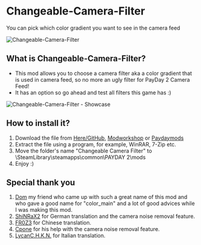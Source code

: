 # Changeable-Camera-Filter
You can pick which color gradient you want to see in the camera feed 

![Changeable-Camera-Filter](https://i.imgur.com/25Te7up.png)  

## What is Changeable-Camera-Filter?  
- This mod allows you to choose a camera filter aka a color gradient that is used in camera feed, so no more an ugly filter for PayDay 2 Camera Feed!  
- It has an option so go ahead and test all filters this game has :)  

![Changeable-Camera-Filter - Showcase](https://thumbs.gfycat.com/FrigidMassiveArabianhorse-size_restricted.gif)  

## How to install it?  
1. Download the file from [Here/GitHub](https://github.com/PJzuza/Changeable-Camera-Filter/archive/master.zip), [Modworkshop](https://modworkshop.net/mydownloads.php?action=view_down&did=22650) or [Paydaymods](http://download.paydaymods.com/download/latest/674)  
2. Extract the file using a program, for example, WinRAR, 7-Zip etc.  
3. Move the folder's name "Changeable Camera Filter" to \SteamLibrary\steamapps\common\PAYDAY 2\mods  
4. Enjoy :)  

## Special thank you  
1. [Dom](http://steamcommunity.com/profiles/76561198078556212/) my friend who came up with such a great name of this mod and who gave a good name for "color_main" and a lot of good advices while I was making this mod.  
2. [ShiNRaX2](http://steamcommunity.com/profiles/76561198028016758/) for German translation and the camera noise removal feature.
3. [FR0Z3](http://steamcommunity.com/profiles/76561198058215284/) for Chinese translation.
4. [Cpone](https://modworkshop.net/member.php?action=profile&uid=8032) for his help with the camera noise removal feature.
5. [LycanC.H.K.N.](https://modworkshop.net/member.php?action=profile&uid=720) for Italian translation.